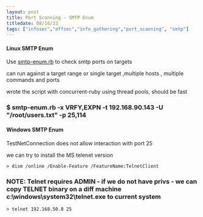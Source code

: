 ```yaml
---
layout: post
title: Port Scanning - SMTP Enum
titledate: 08/16/23
tags: ["infosec","offsec","info_gathering","port_scanning", "smtp"]
---
```


<h4>Linux SMTP Enum</h4>

Use [smtp-enum.rb](https://github.com/ST4RGUARD/OSCP/tree/master/info_gathering/smtp-enum.rb) to check smtp ports on targets

can run against a target range or single target ,multiple hosts , multiple commands and ports

wrote the script with concurrent-ruby using thread pools, should be fast

<h3>$ smtp-enum.rb -x VRFY,EXPN -t 192.168.90.143 -U "/root/users.txt" -p 25,114</h3>

<h4>Windows SMTP Enum</h4>

TestNetConnection does not allow interaction with port 25

we can try to install the MS telenet version

    > dism /online /Enable-Feature /FeatureName:TelnetClient
<h3>NOTE: Telnet requires ADMIN - if we do not have privs - we can copy TELNET binary on a diff machine c:\windows\system32\telnet.exe to current system</h3>

    > telnet 192.168.50.8 25

